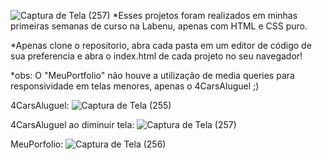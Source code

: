 ![Captura de Tela (257)](https://user-images.githubusercontent.com/79269035/121429502-5f17eb80-c94d-11eb-86f8-b8415d70e102.png)
*Esses projetos foram realizados em minhas primeiras semanas de curso na Labenu, apenas com  HTML e CSS puro.

*Apenas clone o repositorio, abra cada pasta em um editor de código de sua preferencia e abra o index.html de cada projeto no seu navegador!

*obs: O "MeuPortfolio" não houve a utilização de media queries para responsividade em telas menores, apenas o 4CarsAluguel ;) 

4CarsAluguel:
![Captura de Tela (255)](https://user-images.githubusercontent.com/79269035/121428897-b5d0f580-c94c-11eb-80c8-c836e5ea65d9.png)

4CarsAluguel ao diminuir tela:
![Captura de Tela (257)](https://user-images.githubusercontent.com/79269035/121429502-5f17eb80-c94d-11eb-86f8-b8415d70e102.png)


MeuPorfolio:
![Captura de Tela (256)](https://user-images.githubusercontent.com/79269035/121429181-02b4cc00-c94d-11eb-9712-68bea7aadfc1.png)


